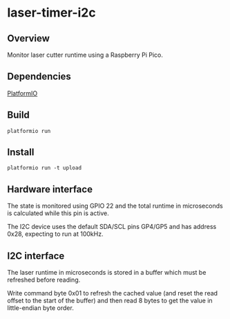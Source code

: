 # laser-timer-i2c

## Overview
Monitor laser cutter runtime using a Raspberry Pi Pico.

## Dependencies
[PlatformIO](https://platformio.org/)

## Build
`platformio run`

## Install
`platformio run -t upload`

## Hardware interface
The state is monitored using GPIO 22 and the total runtime in microseconds is
calculated while this pin is active.

The I2C device uses the default SDA/SCL pins GP4/GP5 and has address 0x28,
expecting to run at 100kHz.

## I2C interface
The laser runtime in microseconds is stored in a buffer which must be refreshed
before reading.

Write command byte 0x01 to refresh the cached value (and reset the read offset
to the start of the buffer) and then read 8 bytes to get the value in
little-endian byte order.
